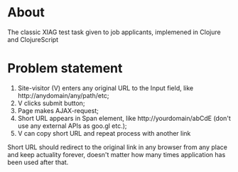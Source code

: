# About

The classic XIAG test task given to job applicants, implemened in Clojure and ClojureScript

# Problem statement

1. Site-visitor (V) enters any original URL to the Input field, like http://anydomain/any/path/etc;
2. V clicks submit button;
3. Page makes AJAX-request;
4. Short URL appears in Span element, like http://yourdomain/abCdE (don't use any external APIs as goo.gl etc.);
5. V can copy short URL and repeat process with another link

Short URL should redirect to the original link in any browser from any place and keep actuality forever, doesn't matter how many times application has been used after that.
